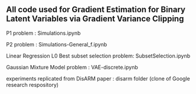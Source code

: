 ## All code used for Gradient Estimation for Binary Latent Variables via Gradient Variance Clipping

P1 problem : Simulations.ipynb

P2 problem : Simulations-General_f.ipynb

Linear Regression L0 Best subset selection problem: SubsetSelection.ipynb 

Gaussian Mixture Model problem : VAE-discrete.ipynb
 
experiments replicated from DisARM paper : disarm folder (clone of Google research respository)
